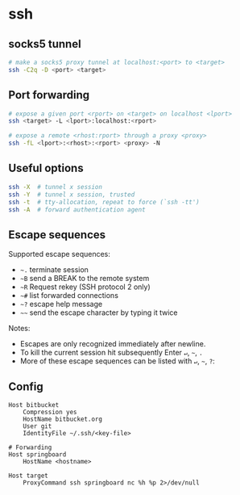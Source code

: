 # ssh

## socks5 tunnel

```bash
# make a socks5 proxy tunnel at localhost:<port> to <target>
ssh -C2q -D <port> <target>
```

## Port forwarding

```bash
# expose a given port <rport> on <target> on localhost <lport>
ssh <target> -L <lport>:localhost:<rport>

# expose a remote <rhost:rport> through a proxy <proxy>
ssh -fL <lport>:<rhost>:<rport> <proxy> -N
```

## Useful options

```bash
ssh -X  # tunnel x session
ssh -Y  # tunnel x session, trusted
ssh -t  # tty-allocation, repeat to force (`ssh -tt')
ssh -A  # forward authentication agent
```

## Escape sequences

Supported escape sequences:

* `~.`  terminate session
* `~B`  send a BREAK to the remote system
* `~R`  Request rekey (SSH protocol 2 only)
* `~#`  list forwarded connections
* `~?`  escape help message
* `~~`  send the escape character by typing it twice

Notes:

* Escapes are only recognized immediately after newline.
* To kill the current session hit subsequently Enter `↵`, `~`, `.`
* More of these escape sequences can be listed with `↵`, `~`, `?`:


## Config

```
Host bitbucket
    Compression yes
    HostName bitbucket.org
    User git
    IdentityFile ~/.ssh/<key-file>

# Forwarding
Host springboard
    HostName <hostname>

Host target
    ProxyCommand ssh springboard nc %h %p 2>/dev/null
```

